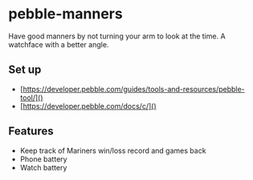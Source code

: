 # pebble-manners
Have good manners by not turning your arm to look at the time.  A watchface with a better angle.

## Set up
- [https://developer.pebble.com/guides/tools-and-resources/pebble-tool/]()
- [https://developer.pebble.com/docs/c/]()

## Features
- Keep track of Mariners win/loss record and games back
- Phone battery
- Watch battery
